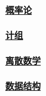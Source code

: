 # [概率论](../../学习笔记/课程学习笔记/大二上/2022-10-31-概率与统计.md)

# [计组](../../课程学习笔记/大二上/2022-10-31-计算机组织与结构.md)

# [离散数学](../../课程学习笔记/大二上/2022-11-08-离散数学.md)

# [数据结构](../../学习笔记/课程学习笔记/大二上/2022-11-09-数据结构.md)

